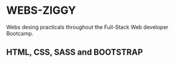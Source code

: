 # WEBS-ZIGGY

Webs desing practicals throughout the Full-Stack Web developer Bootcamp.

## HTML, CSS, SASS and BOOTSTRAP

